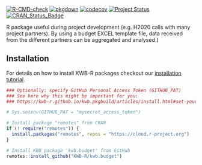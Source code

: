 [![R-CMD-check](https://github.com/KWB-R/kwb.budget/workflows/R-CMD-check/badge.svg)](https://github.com/KWB-R/kwb.budget/actions?query=workflow%3AR-CMD-check)
[![pkgdown](https://github.com/KWB-R/kwb.budget/workflows/pkgdown/badge.svg)](https://github.com/KWB-R/kwb.budget/actions?query=workflow%3Apkgdown)
[![codecov](https://codecov.io/github/KWB-R/kwb.budget/branch/master/graphs/badge.svg)](https://codecov.io/github/KWB-R/kwb.budget)
[![Project Status](https://img.shields.io/badge/lifecycle-experimental-orange.svg)](https://www.tidyverse.org/lifecycle/#experimental)
[![CRAN_Status_Badge](https://www.r-pkg.org/badges/version/kwb.budget)]()

R package useful during project development (e.g.
H2020 calls with many project partners). By using a budget EXCEL
template file, data received from the different partners can be
aggregated and analysed.)

## Installation

For details on how to install KWB-R packages checkout our [installation tutorial](https://kwb-r.github.io/kwb.pkgbuild/articles/install.html).

```r
### Optionally: specify GitHub Personal Access Token (GITHUB_PAT)
### See here why this might be important for you:
### https://kwb-r.github.io/kwb.pkgbuild/articles/install.html#set-your-github_pat

# Sys.setenv(GITHUB_PAT = "mysecret_access_token")

# Install package "remotes" from CRAN
if (! require("remotes")) {
  install.packages("remotes", repos = "https://cloud.r-project.org")
}

# Install KWB package 'kwb.budget' from GitHub
remotes::install_github("KWB-R/kwb.budget")
```

